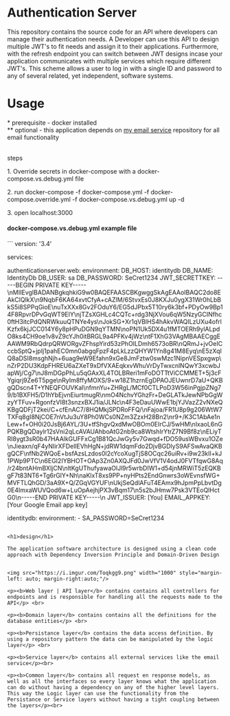 # Authentication Server

This repository contains the source code for an API where developers can manage their authentication needs. A Developer can use this API to design multiple JWT's to fit needs and assign it to their applications. Furthermore, with the refresh endpoint you can switch between JWT designs incase your application communicates with multiple services which require different JWT's. This scheme allows a user to log in with a single ID and password to any of several related, yet independent, software systems.

<h1> Usage </h1>
  * prerequisite - docker installed <br/>
  ** optional - this application depends on <a href="https://github.com/JeroenMBooij/EmailService" target="_blank">my email service</a> repository for all email functionality
  <br/>
  <br/>
  <p>steps</p>
   <p> 1. Override secrets in docker-compose with a docker-compose.vs.debug.yml file</p>
   <p> 2. run docker-compose -f docker-compose.yml -f docker-compose.override.yml -f docker-compose.vs.debug.yml up -d</p>
   <p> 3. open localhost:3000</p>

<h4>docker-compose.vs.debug.yml example file</h4>
```
version: '3.4'

services:

  authenticationserver.web:
    environment:
      DB_HOST: identitydb
      DB_NAME: IdentityDb
      DB_USER: sa
      DB_PASSWORD: SeCret1234
      JWT_SECRETTKEY: -----BEGIN PRIVATE KEY-----\nMIIEvgIBADANBgkqhkiG9w0BAQEFAASCBKgwggSkAgEAAoIBAQC2do8EAkClQlkX\n9NqbF6KA64xvtCfyA+cAZlM/6StvxEs0J8KXJu0ygX31Wr0hLbBkS5i8SPPqGioE\nuTxXXx8Gv2FOduY6/EG5dJPbx5T10ry6k3bf+PDyOw9Bp14F8RpvrDPvGqWT9EIY\njTZsXGHLc4CQTc+rdg3NjXVou6qW5NzyGCINfhc0ftH3itcPdQNRWkuuQTNYe4ys\nJokSG+Xr1qVBlHS4hAkvWAQILzUXu4ofrlKzfx6kjJCC014Y6y8pHPuDGN9qYTMN\noPN1Uk5DX4u1fMTOERh9ylALpdO8ks4CH9oe1v8vZ9cYJh0itBRGL9a4PFKv4jWz\ntF1XhG3VAgMBAAECggEAAWM9RbQdrpQRWORgvZFhspYird53zPhOILDmh6573oBR\nQRmJ+jvOeICccbSptQ+jpIj1pahEC0mn0abgqFpzF4pLkLzzQHYW1Yn8g41M8Eyq\nE5zXqIQ8aDSI8msghNjh+6uag9eW9Efahn9xGe8JmFztw0swMzc1NipnVESpxgwp\nZrP2DU3KdpFHREU6aZXeT9xDfVXAEqkxvWhuVrDyTwxcnlNQwY3xcwbJapWj/Cg7\nJ8mDGpPhLu5qGAxXL4TOLBReri1mFoDOTTtViCCMMET+5j3cFYgiqrj9Ze6T5pge\nRyIm8ffyMOXS/9+w18Z1hzrnEgDPAOJEUwnrD7aU+QKBgQDscn4T+YNEQFOUVKal\nfmnYu+ZHRgL/MCf0CTLPoD3W56inPgjpZNg79/b1BXFH5/D1hYbEjvnEiurtmugR\nmO4NchvYGhzFr+DeGLATkJewNPbGgWzyYTFuv+RgonfzVI8t3snzxBXJ1ia/JLNc\n4F3eDauUWwE1bjYJVazZ2vNXeQKBgQDFjT2kei/C+cfEnAC7/8HQMkjSPDRoFFQ/\nFajoa/FR1U8p9g206WtW7TXFq8gI8NjCOE7nVtJu3uY8Ph0WCs0NZm3ZzxH28Bn2\nr9+/K3C1AbAe1nLew+f+OH0i20JsBj6AYL/3U+tfShgvQxdMwOBOm0EIrCJ/5wHM\nlxaoL6nGPQKBgQDaylr12sVni2qLcAVAUAhboAtG2nb9ca8WtshIrYtrZ7N9Bf8z\nELiyTRI8ygt3sR0b47HAAlkGUFFxCg1B81QcJwGy5v7Gwqd+fDO59usWBvxu1OZe\nJieaxn/qF4yNIirXFDellEVhHgN+jdRW1dqmFdo2DjvBGDlyS9AFSwAvaQKBgQCF\nfNb2WQoE+bsfAzsLzdos0I2cYcoXugTjS8OCqc26uiRv+i9w23kIl+kJ1PWp9PTC\n6EGI2IYBHOT+OAp3Zn0AXQJFd0JwVfV1V4odJ0FVTfqwG8Aq/r24bntAHmBXljCN\nltKgUThufyawaOlJl9r5wrbDIW1+d54jnMRWiT5zEQKBgF7t83NT6+Tg6rGlY+Nh\naKlxT8xs9PP+nyHPts2EndGnwrs3oWEvnsfWG+MVFTLQhGD/3aA9X+Q/ZGqVGYUF\nUkjSeQdlAFuT4EAmx9hJpmPpLbvtDg0E4ImxaWUVQod6w+LuOpAejhjPX3vBqm17\n5s2bJHmw7Psk3VTEoQlHctG0\n-----END PRIVATE KEY-----\n
      JWT_ISSUER: [You]
      EMAIL_APPKEY: [Your Google Email app key]

  identitydb:
    environment:
      - SA_PASSWORD=SeCret1234
```

<h1>design</h1>

The application software architecture is designed using a clean code approach with Dependency Inversion Principle and Domain-Driven Design


<img src="https://i.imgur.com/Toqkgg9.png" width="1000" style="margin-left: auto; margin-right:auto;"/>

<p><b>Web layer | API layer</b> contains contains all controllers for endpoints and is responsible for handling all the requests made to the API</p> <br>

<p><b>Domain layer</b> contains contains all the definitions for the database entities</p> <br>

<p><b>Persistance layer</b> contains the data access definition. By using a repository pattern the data can be manipulated by the logic layer</p> <br>

<p><b>Service layer</b> contains all external services like the email service</p><br>

<p><b>Common layer</b> contains all request en response models, as well as all the interfaces so every layer knows what the application can do without having a dependency on any of the higher level layers. This way the Logic layer can use the functionality from the Persistance or Service layers without having a tight coupling between the layers</p><br>

